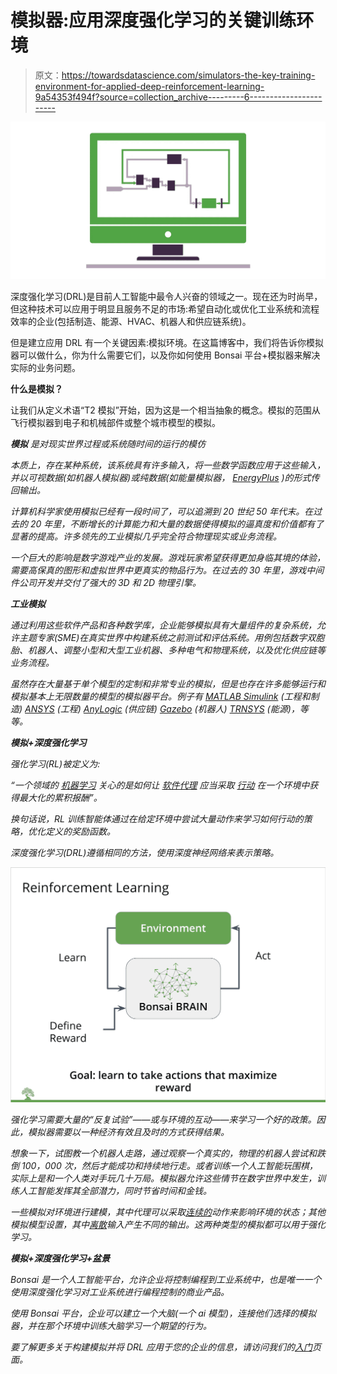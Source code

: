 # 模拟器:应用深度强化学习的关键训练环境

> 原文：<https://towardsdatascience.com/simulators-the-key-training-environment-for-applied-deep-reinforcement-learning-9a54353f494f?source=collection_archive---------6----------------------->

![](img/5bc9c26bcfc64ae297a654ece8a41673.png)

深度强化学习(DRL)是目前人工智能中最令人兴奋的领域之一。现在还为时尚早，但这种技术可以应用于明显且服务不足的市场:希望自动化或优化工业系统和流程效率的企业(包括制造、能源、HVAC、机器人和供应链系统)。

但是建立应用 DRL 有一个关键因素:模拟环境。在这篇博客中，我们将告诉你模拟器可以做什么，你为什么需要它们，以及你如何使用 Bonsai 平台+模拟器来解决实际的业务问题。

**什么是模拟？**

让我们从定义术语“T2 模拟”开始，因为这是一个相当抽象的概念。模拟的范围从飞行模拟器到电子和机械部件或整个城市模型的模拟。

****模拟*** *是对现实世界过程或系统随时间的运行的模仿**

*本质上，存在某种系统，该系统具有许多输入，将一些数学函数应用于这些输入，并以可视数据(如机器人模拟器)或纯数据(如能量模拟器， [EnergyPlus](https://energyplus.net/) )的形式传回输出。*

*计算机科学家使用模拟已经有一段时间了，可以追溯到 20 世纪 50 年代末。在过去的 20 年里，不断增长的计算能力和大量的数据使得模拟的逼真度和价值都有了显著的提高。许多领先的工业模拟几乎完全符合物理现实或业务流程。*

*一个巨大的影响是数字游戏产业的发展。游戏玩家希望获得更加身临其境的体验，需要高保真的图形和虚拟世界中更真实的物品行为。在过去的 30 年里，游戏中间件公司开发并交付了强大的 3D 和 2D 物理引擎。*

***工业模拟***

*通过利用这些软件产品和各种数学库，企业能够模拟具有大量组件的复杂系统，允许主题专家(SME)在真实世界中构建系统之前测试和评估系统。用例包括数字双胞胎、机器人、调整小型和大型工业机器、多种电气和物理系统，以及优化供应链等业务流程。*

*虽然存在大量基于单个模型的定制和非常专业的模拟，但是也存在许多能够运行和模拟基本上无限数量的模型的模拟器平台。例子有 [MATLAB Simulink](https://www.mathworks.com/products/simulink.html) (工程和制造) [ANSYS](http://www.ansys.com/) (工程) [AnyLogic](https://www.anylogic.com/) (供应链) [Gazebo](http://gazebosim.org/) (机器人) [TRNSYS](http://www.trnsys.com/) (能源)，等等。*

***模拟+深度强化学习***

*强化学习(RL)被定义为:*

**“一个领域的* [*机器学习*](https://en.wikipedia.org/wiki/Machine_learning) *关心的是如何让* [*软件代理*](https://en.wikipedia.org/wiki/Software_agent) *应当采取* [*行动*](https://en.wikipedia.org/wiki/Action_selection) *在一个环境中获得最大化的累积报酬”*。*

*换句话说，RL 训练智能体通过在给定环境中尝试大量动作来学习如何行动的策略，优化定义的奖励函数。*

*深度强化学习(DRL)遵循相同的方法，使用深度神经网络来表示策略。*

*![](img/628c9cc5cf90123ade0587e882fd159b.png)*

*强化学习需要大量的“反复试验”——或与环境的互动——来学习一个好的政策。因此，模拟器需要以一种经济有效且及时的方式获得结果。*

*想象一下，试图教一个机器人走路，通过观察一个真实的，物理的机器人尝试和跌倒 100，000 次，然后才能成功和持续地行走。或者训练一个人工智能玩围棋，实际上是和一个人类对手玩几十万局。模拟器允许这些情节在数字世界中发生，训练人工智能发挥其全部潜力，同时节省时间和金钱。*

*一些模拟对环境进行建模，其中代理可以采取[连续的](https://en.wikipedia.org/wiki/Continuous_simulation)动作来影响环境的状态；其他模拟模型设置，其中[离散](https://en.wikipedia.org/wiki/Discrete_event_simulation)输入产生不同的输出。这两种类型的模拟都可以用于强化学习。*

***模拟+深度强化学习+盆景***

*Bonsai 是一个人工智能平台，允许企业将控制编程到工业系统中，也是唯一一个使用深度强化学习对工业系统进行编程控制的商业产品。*

*使用 Bonsai 平台，企业可以建立一个大脑(一个 ai 模型)，连接他们选择的模拟器，并在那个环境中训练大脑学习一个期望的行为。*

*要了解更多关于构建模拟并将 DRL 应用于您的企业的信息，请访问我们的[入门](https://bons.ai/getting-started)页面。*